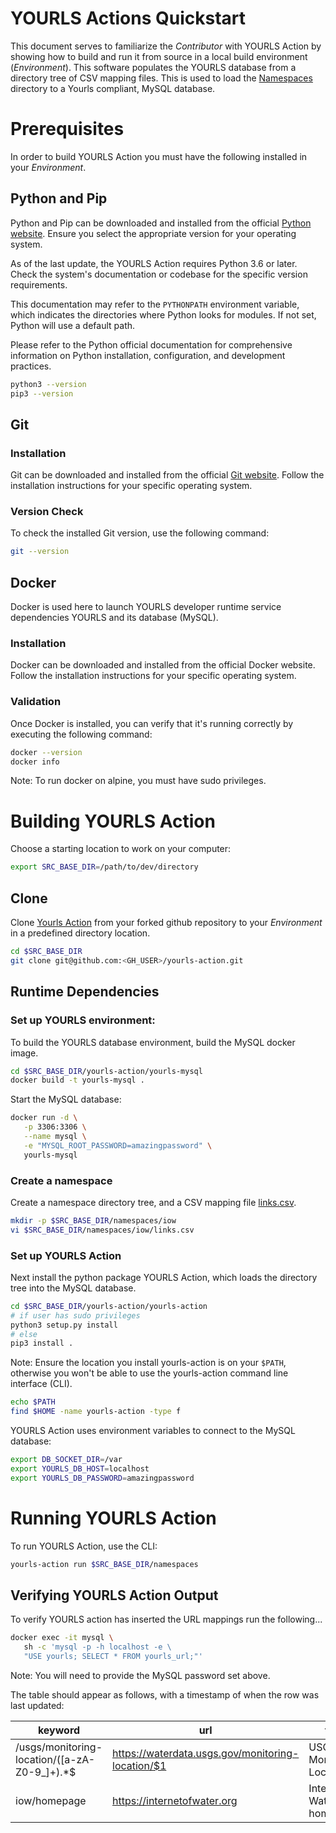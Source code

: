 # YOURLS Actions Quickstart

This document serves to familiarize the *Contributor* with YOURLS Action by showing how to build and run it from source in a local build environment (*Environment*). This software populates the YOURLS database from a directory tree of CSV mapping files. This is used to load the [Namespaces](/namespaces/) directory to a Yourls compliant, MySQL database.

# Prerequisites

In order to build YOURLS Action you must have the following installed in your *Environment*. 

## Python and Pip
Python and Pip can be downloaded and installed from the official [Python website](https://p.ython.org/). Ensure you select the appropriate version for your operating system.

As of the last update, the YOURLS Action requires Python 3.6 or later. Check the system's documentation or codebase for the specific version requirements.

This documentation may refer to the ``PYTHONPATH`` environment variable, which indicates the directories where Python looks for modules. If not set, Python will use a default path.

Please refer to the Python official documentation for comprehensive information on Python installation, configuration, and development practices.

```bash
python3 --version
pip3 --version
```

## Git

### Installation
Git can be downloaded and installed from the official [Git website](https://git-scm.com/). Follow the installation instructions for your specific operating system.

### Version Check
To check the installed Git version, use the following command:

```bash
git --version
```

## Docker
Docker is used here to launch YOURLS developer runtime service dependencies YOURLS and its database (MySQL). 

### Installation
Docker can be downloaded and installed from the official Docker website. Follow the installation instructions for your specific operating system.

### Validation
Once Docker is installed, you can verify that it's running correctly by executing the following command:

```bash
docker --version
docker info
```

Note: To run docker on alpine, you must have sudo privileges.

# Building YOURLS Action

Choose a starting location to work on your computer:

```bash
export SRC_BASE_DIR=/path/to/dev/directory
```

## Clone
Clone [Yourls Action](https://github.com/cgs-earth/yourls-action.git) from your forked github repository to your *Environment* in a predefined directory location.

```bash
cd $SRC_BASE_DIR
git clone git@github.com:<GH_USER>/yourls-action.git
```

## Runtime Dependencies

### Set up YOURLS environment:
To build the YOURLS database environment, build the MySQL docker image.

```bash
cd $SRC_BASE_DIR/yourls-action/yourls-mysql
docker build -t yourls-mysql .
```

Start the MySQL database:
```bash
docker run -d \
   -p 3306:3306 \
   --name mysql \
   -e "MYSQL_ROOT_PASSWORD=amazingpassword" \
   yourls-mysql
```

### Create a namespace

Create a namespace directory tree, and a CSV mapping file [links.csv](./links.csv).

```bash
mkdir -p $SRC_BASE_DIR/namespaces/iow
vi $SRC_BASE_DIR/namespaces/iow/links.csv
```

### Set up YOURLS Action

Next install the python package YOURLS Action, which loads the directory tree into the MySQL database.

```bash
cd $SRC_BASE_DIR/yourls-action/yourls-action
# if user has sudo privileges
python3 setup.py install
# else
pip3 install .
```

Note: Ensure the location you install yourls-action is on your `$PATH`, otherwise you
won't be able to use the yourls-action command line interface (CLI).

```bash
echo $PATH
find $HOME -name yourls-action -type f
```

YOURLS Action uses environment variables to connect to the MySQL database:
```bash
export DB_SOCKET_DIR=/var
export YOURLS_DB_HOST=localhost
export YOURLS_DB_PASSWORD=amazingpassword
```

# Running YOURLS Action

To run YOURLS Action, use the CLI:

```bash
yourls-action run $SRC_BASE_DIR/namespaces
```

## Verifying YOURLS Action Output

To verify YOURLS action has inserted the URL mappings run the following...

```bash
docker exec -it mysql \
   sh -c 'mysql -p -h localhost -e \
   "USE yourls; SELECT * FROM yourls_url;"'
```

Note: You will need to provide the MySQL password set above.

The table should appear as follows, with a timestamp of when the row was last updated:

| keyword                                      | url                                               | title                      | timestamp           | ip      | clicks |
|----------------------------------------------|---------------------------------------------------|----------------------------|---------------------|---------|--------|
| /usgs/monitoring-location/([a-zA-Z0-9_]+).*$ | https://waterdata.usgs.gov/monitoring-location/$1 | USGS Monitoring Locations | 2024-03-12 18:09:54 | 0.0.0.0 |      0 |
| iow/homepage                                 | https://internetofwater.org                       | Internet Of Water homepage | 2024-03-12 18:09:54 | 0.0.0.0 |      0 |
